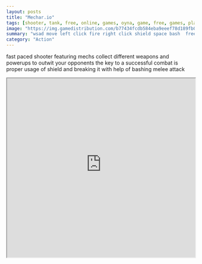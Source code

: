 ```yaml
---
layout: posts
title: "Mechar.io"
tags: [shooter, tank, free, online, games, oyna, game, free, games, play, play, games]
image: "https://img.gamedistribution.com/b77434fcdb584eba9eeef78d189fb023.jpg"
summary: "wsad move left click fire right click shield space bash  free online games oyna game free games play play games"
category: "Action"
---
```


fast paced shooter featuring mechs collect different weapons and powerups to outwit your opponents the key to a successful combat is proper usage of shield and breaking it with help of bashing melee attack

<iframe width="100%" height="480px;" src="https://html5.gamedistribution.com/b77434fcdb584eba9eeef78d189fb023/"></iframe>